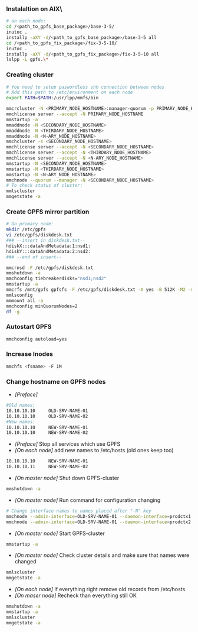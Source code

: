 
### Instalaltion on AIX\

```bash
# on each node:
cd /<path_to_gpfs_base_package>/base-3-5/
inutoc .
installp -aXY -d/<path_to_gpfs_base_package>/base-3-5 all
cd /<path_to_gpfs_fix_package>/fix-3-5-10/
inutoc .
installp -aXY -d/<path_to_gpfs_fix_package>/fix-3-5-10 all
lslpp -L gpfs.\*
```

### Creating cluster

```bash
# You need to setup paswordless shh connection between nodes
# Add this path to /etc/environment on each node
export PATH=$PATH:/usr/lpp/mmfs/bin

mmcrcluster -N <PRIMARY_NODE_HOSTNAME>:manager-quorum -p PRIMARY_NODE_HOSTNAME -r /usr/bin/ssh -R /usr/bin/scp
mmchlicense server --accept -N PRIMARY_NODE_HOSTNAME
mmstartup -a
mmaddnode -N <SECONDARY_NODE_HOSTNAME>
mmaddnode -N <THIRDARY_NODE_HOSTNAME>
mmaddnode -N <N-ARY_NODE_HOSTNAME>
mmchcluster -s <SECONDARY_NODE_HOSTNAME>
mmchlicense server --accept -N <SECONDARY_NODE_HOSTNAME>
mmchlicense server --accept -N <THIRDARY_NODE_HOSTNAME>
mmchlicense server --accept -N <N-ARY_NODE_HOSTNAME>
mmstartup -N <SECONDARY_NODE_HOSTNAME>
mmstartup -N <THIRDARY_NODE_HOSTNAME>
mmstartup -N <N-ARY_NODE_HOSTNAME>
mmchnode --quorum --manager -N <SECONDARY_NODE_HOSTNAME>
# To check status of cluster:
mmlscluster
mmgetstate -a
```

### Create GPFS mirror partition

```bash
# On primary node:
mkdir /etc/gpfs
vi /etc/gpfs/diskdesk.txt
### --insert in diskdesk.txt--
hdiskX:::dataAndMetadata:1:nsd1:
hdiskY:::dataAndMetadata:2:nsd2:
### --end of insert--

mmcrnsd -F /etc/gpfs/diskdesk.txt
mmshutdown -a
mmchconfig tiebreakerdisks="nsd1;nsd2"
mmstartup -a
mmcrfs /mnt/gpfs gpfsfs -F /etc/gpfs/diskdesk.txt -A yes -B 512K -M2 -m2 -R2 -r2 -n 2 -N 50000
mmlsconfig
mmmount all -a
mmchconfig minQuorumNodes=2
df -g
```

### Autostart GPFS

```sh
mmchconfig autoload=yes
```

### Increase Inodes

```sh
mmchfs <fsname> -F 1M
```

### Change hostname on GPFS nodes

* *[Preface]*

```sh
#Old names:
10.10.10.10     OLD-SRV-NAME-01
10.10.10.10     OLD-SRV-NAME-02
#New names:
10.10.10.10     NEW-SRV-NAME-01
10.10.10.10     NEW-SRV-NAME-02

```

* *[Preface]* Stop all services which use GPFS
* *[On each node]* add new names to /etc/hosts (old ones keep too)

```sh
10.10.10.10     NEW-SRV-NAME-01
10.10.10.11     NEW-SRV-NAME-02
```

* *[On master node]* Shut down GPFS-cluster

```sh
mmshutdown -a
```

* *[On master node]* Run command for configuration changing

```sh
# Change interface names to names placed after "-N" key
mmchnode --admin-interface=OLD-SRV-NAME-01 --daemon-interface=prodctx1 -N NEW-SRV-NAME-01
mmchnode --admin-interface=OLD-SRV-NAME-01 --daemon-interface=prodctx2 -N NEW-SRV-NAME-02
```

* *[On master node]* Start GPFS-cluster

```sh
mmstartup -a
```

* *[On master node]* Check cluster details and make sure that names were changed

```sh
mmlscluster
mmgetstate -a
```

* *[On each node]* If everything right remove old records from /etc/hosts
* *[On maser node]* Recheck than everything still OK

```sh
mmshutdown -a
mmstartup -a
mmlscluster
mmgetstate -a
```
